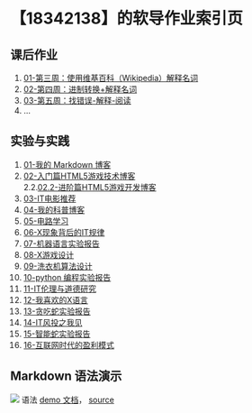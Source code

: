 # 【18342138】的软导作业索引页

## 课后作业

1. [01-第三周：使用维基百科（Wikipedia）解释名词](hw01)
2. [02-第四周：进制转换+解释名词](hw02)
3. [03-第五周：找错误-解释-阅读](hw03)
4. ...


## 实验与实践

1. [01-我的 Markdown 博客](lab01)   
2. [02-入门篇HTML5游戏技术博客](lab02)   
2.2.[02.2-进阶篇HTML5游戏开发博客](lab022)
3. [03-IT电影推荐](lab03)
4. [04-我的科普博客](lab04)
5. [05-电路学习](lab05)
6. [06-X现象背后的IT规律](lab06)
7. [07-机器语言实验报告](lab07)
8. [08-X游戏设计](lab08)
9. [09-洗衣机算法设计](lab09)
10. [10-python 编程实验报告](lab10)
11. [11-IT伦理与道德研究](lab11)
12. [12-我喜欢的X语言](lab12)
13. [13-贪吃蛇实验报告](lab13)
14. [14-IT风投之我见](lab14)
15. [15-智能蛇实验报告](lab15)
16. [16-互联网时代的盈利模式](lab16)


## Markdown 语法演示

![](images/exclamation.png) 语法 [demo 文档](demo)， [source](https://github.com/sysu-swi/homework/blob/gh-pages/demo.md)



